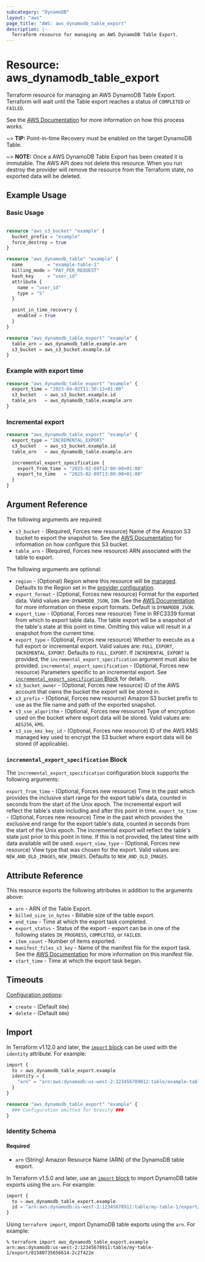 ```yaml
---
subcategory: "DynamoDB"
layout: "aws"
page_title: "AWS: aws_dynamodb_table_export"
description: |-
  Terraform resource for managing an AWS DynamoDB Table Export.
---
```


# Resource: aws_dynamodb_table_export

Terraform resource for managing an AWS DynamoDB Table Export. Terraform will wait until the Table export reaches a status of `COMPLETED` or `FAILED`.

See the [AWS Documentation](https://docs.aws.amazon.com/amazondynamodb/latest/developerguide/S3DataExport.HowItWorks.html) for more information on how this process works.

~> **TIP:** Point-in-time Recovery must be enabled on the target DynamoDB Table.

~> **NOTE:** Once a AWS DynamoDB Table Export has been created it is immutable. The AWS API does not delete this resource. When you run destroy the provider will remove the resource from the Terraform state, no exported data will be deleted.

## Example Usage

### Basic Usage

```terraform

resource "aws_s3_bucket" "example" {
  bucket_prefix = "example"
  force_destroy = true
}

resource "aws_dynamodb_table" "example" {
  name         = "example-table-1"
  billing_mode = "PAY_PER_REQUEST"
  hash_key     = "user_id"
  attribute {
    name = "user_id"
    type = "S"
  }

  point_in_time_recovery {
    enabled = true
  }
}

resource "aws_dynamodb_table_export" "example" {
  table_arn = aws_dynamodb_table.example.arn
  s3_bucket = aws_s3_bucket.example.id
}
```

### Example with export time

```terraform
resource "aws_dynamodb_table_export" "example" {
  export_time = "2023-04-02T11:30:13+01:00"
  s3_bucket   = aws_s3_bucket.example.id
  table_arn   = aws_dynamodb_table.example.arn
}
```

### Incremental export

```terraform
resource "aws_dynamodb_table_export" "example" {
  export_type = "INCREMENTAL_EXPORT"
  s3_bucket   = aws_s3_bucket.example.id
  table_arn   = aws_dynamodb_table.example.arn

  incremental_export_specification {
    export_from_time = "2025-02-09T12:00:00+01:00"
    export_to_time   = "2025-02-09T13:00:00+01:00"
  }
}
```

## Argument Reference

The following arguments are required:

* `s3_bucket` - (Required, Forces new resource) Name of the Amazon S3 bucket to export the snapshot to. See the [AWS Documentation](https://docs.aws.amazon.com/amazondynamodb/latest/developerguide/S3DataExport_Requesting.html#S3DataExport_Requesting_Permissions) for information on how configure this S3 bucket.
* `table_arn` - (Required, Forces new resource) ARN associated with the table to export.

The following arguments are optional:

* `region` - (Optional) Region where this resource will be [managed](https://docs.aws.amazon.com/general/latest/gr/rande.html#regional-endpoints). Defaults to the Region set in the [provider configuration](https://registry.terraform.io/providers/hashicorp/aws/latest/docs#aws-configuration-reference).
* `export_format` - (Optional, Forces new resource) Format for the exported data. Valid values are: `DYNAMODB_JSON`, `ION`. See the [AWS Documentation](https://docs.aws.amazon.com/amazondynamodb/latest/developerguide/S3DataExport.Output.html#S3DataExport.Output_Data) for more information on these export formats. Default is `DYNAMODB_JSON`.
* `export_time` - (Optional, Forces new resource) Time in RFC3339 format from which to export table data. The table export will be a snapshot of the table's state at this point in time. Omitting this value will result in a snapshot from the current time.
* `export_type` - (Optional, Forces new resource) Whether to execute as a full export or incremental export. Valid values are: `FULL_EXPORT`, `INCREMENTAL_EXPORT`. Defaults to `FULL_EXPORT`. If `INCREMENTAL_EXPORT` is provided, the `incremental_export_specification` argument must also be provided.
`incremental_export_specification` - (Optional, Forces new resource) Parameters specific to an incremental export. See [`incremental_export_specification` Block](#incremental_export_specification-block) for details.
* `s3_bucket_owner` - (Optional, Forces new resource) ID of the AWS account that owns the bucket the export will be stored in.
* `s3_prefix` - (Optional, Forces new resource) Amazon S3 bucket prefix to use as the file name and path of the exported snapshot.
* `s3_sse_algorithm` - (Optional, Forces new resource) Type of encryption used on the bucket where export data will be stored. Valid values are: `AES256`, `KMS`.
* `s3_sse_kms_key_id` - (Optional, Forces new resource) ID of the AWS KMS managed key used to encrypt the S3 bucket where export data will be stored (if applicable).

### `incremental_export_specification` Block

The `incremental_export_specification` configuration block supports the following arguments:

`export_from_time` - (Optional, Forces new resource) Time in the past which provides the inclusive start range for the export table's data, counted in seconds from the start of the Unix epoch. The incremental export will reflect the table's state including and after this point in time.
`export_to_time` - (Optional, Forces new resource) Time in the past which provides the exclusive end range for the export table's data, counted in seconds from the start of the Unix epoch. The incremental export will reflect the table's state just prior to this point in time. If this is not provided, the latest time with data available will be used.
`export_view_type` - (Optional, Forces new resource) View type that was chosen for the export. Valid values are: `NEW_AND_OLD_IMAGES`, `NEW_IMAGES`. Defaults to `NEW_AND_OLD_IMAGES`.

## Attribute Reference

This resource exports the following attributes in addition to the arguments above:

* `arn` - ARN of the Table Export.
* `billed_size_in_bytes` - Billable size of the table export.
* `end_time` - Time at which the export task completed.
* `export_status` - Status of the export - export can be in one of the following states `IN_PROGRESS`, `COMPLETED`, or `FAILED`.
* `item_count` - Number of items exported.
* `manifest_files_s3_key` - Name of the manifest file for the export task. See the [AWS Documentation](https://docs.aws.amazon.com/amazondynamodb/latest/developerguide/S3DataExport.Output.html#S3DataExport.Output_Manifest) for more information on this manifest file.
* `start_time` - Time at which the export task began.

## Timeouts

[Configuration options](https://developer.hashicorp.com/terraform/language/resources/syntax#operation-timeouts):

* `create` - (Default `60m`)
* `delete` - (Default `60m`)

## Import

In Terraform v1.12.0 and later, the [`import` block](https://developer.hashicorp.com/terraform/language/import) can be used with the `identity` attribute. For example:

```terraform
import {
  to = aws_dynamodb_table_export.example
  identity = {
    "arn" = "arn:aws:dynamodb:us-west-2:123456789012:table/example-table/export/01234567890123-a1b2c3d4"
  }
}

resource "aws_dynamodb_table_export" "example" {
  ### Configuration omitted for brevity ###
}
```

### Identity Schema

#### Required

- `arn` (String) Amazon Resource Name (ARN) of the DynamoDB table export.

In Terraform v1.5.0 and later, use an [`import` block](https://developer.hashicorp.com/terraform/language/import) to import DynamoDB table exports using the `arn`. For example:

```terraform
import {
  to = aws_dynamodb_table_export.example
  id = "arn:aws:dynamodb:us-west-2:12345678911:table/my-table-1/export/01580735656614-2c2f422e"
}
```

Using `terraform import`, import DynamoDB table exports using the `arn`. For example:

```console
% terraform import aws_dynamodb_table_export.example arn:aws:dynamodb:us-west-2:12345678911:table/my-table-1/export/01580735656614-2c2f422e
```
